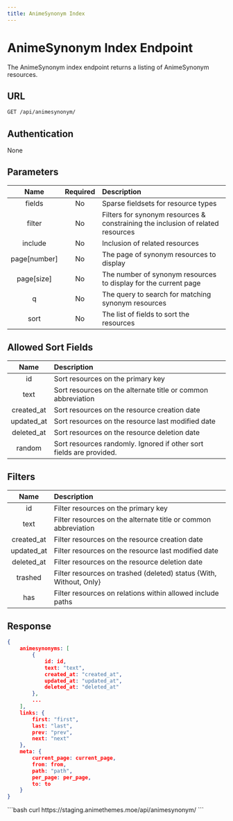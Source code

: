```yaml
---
title: AnimeSynonym Index
---
```


<Block>

# AnimeSynonym Index Endpoint

The AnimeSynonym index endpoint returns a listing of AnimeSynonym resources.

## URL

```sh
GET /api/animesynonym/
```

## Authentication

None

## Parameters

| Name         | Required | Description                                                                     |
| :----------: | :------: | :------------------------------------------------------------------------------ |
| fields       | No       | Sparse fieldsets for resource types                                             |
| filter       | No       | Filters for synonym resources & constraining the inclusion of related resources |
| include      | No       | Inclusion of related resources                                                  |
| page[number] | No       | The page of synonym resources to display                                        |
| page[size]   | No       | The number of synonym resources to display for the current page                 |
| q            | No       | The query to search for matching synonym resources                              |
| sort         | No       | The list of fields to sort the resources                                        |

## Allowed Sort Fields

|    Name    | Description                                                         |
| :--------: | :------------------------------------------------------------------ |
| id         | Sort resources on the primary key                                   |
| text       | Sort resources on the alternate title or common abbreviation        |
| created_at | Sort resources on the resource creation date                        |
| updated_at | Sort resources on the resource last modified date                   |
| deleted_at | Sort resources on the resource deletion date                        |
| random     | Sort resources randomly. Ignored if other sort fields are provided. |

## Filters

|    Name    | Description                                                        |
| :--------: | :----------------------------------------------------------------- |
| id         | Filter resources on the primary key                                |
| text       | Filter resources on the alternate title or common abbreviation     |
| created_at | Filter resources on the resource creation date                     |
| updated_at | Filter resources on the resource last modified date                |
| deleted_at | Filter resources on the resource deletion date                     |
| trashed    | Filter resources on trashed (deleted) status {With, Without, Only} |
| has        | Filter resources on relations within allowed include paths         |

## Response

```json
{
    animesynonyms: [
        {
            id: id,
            text: "text",
            created_at: "created_at",
            updated_at: "updated_at",
            deleted_at: "deleted_at"
        },
        ...
    ],
    links: {
        first: "first",
        last: "last",
        prev: "prev",
        next: "next"
    },
    meta: {
        current_page: current_page,
        from: from,
        path: "path",
        per_page: per_page,
        to: to
    }
}
```

<Example>

<CURL>
```bash
curl https://staging.animethemes.moe/api/animesynonym/
```
</CURL>

</Example>

</Block>